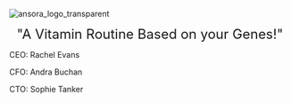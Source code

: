 ![ansora_logo_transparent](https://github.com/andrabuchan/ansora/assets/91843821/2f4f6453-ec15-42e1-96c3-38ec902505a7)
<div style="text-align: center; font-size: 24px;">"A Vitamin Routine Based on your Genes!"</div>


CEO: Rachel Evans

CFO: Andra Buchan

CTO: Sophie Tanker
</p>
